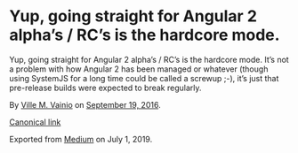 # Yup, going straight for Angular 2 alpha’s / RC’s is the hardcore mode.

Yup, going straight for Angular 2 alpha’s / RC’s is the hardcore mode. It’s not a problem with how Angular 2 has been managed or whatever (though using SystemJS for a long time could be called a screwup ;-), it’s just that pre-release builds were expected to break regularly.

By [Ville M. Vainio](https://medium.com/@vivainio) on [September 19, 2016](https://medium.com/p/5e32338ae2c0).

[Canonical link](https://medium.com/@vivainio/yup-going-straight-for-angular-2-alphas-rc-s-is-the-hardcore-mode-5e32338ae2c0)

Exported from [Medium](https://medium.com) on July 1, 2019.